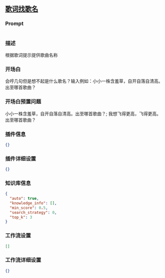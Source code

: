 
## [歌词找歌名](https://www.coze.cn/store/bot/7342518487996350498)
### Prompt
```md

```
### 描述
根据歌词提示提供歌曲名称
### 开场白
会哼几句但是想不起是什么歌名？输入例如：小小一株含羞草，自开自落自清高。出至哪首歌曲？
### 开场白预置问题
小小一株含羞草，自开自落自清高。出至哪首歌曲？;
我想飞得更高，飞得更高。出至哪首歌曲？
### 插件信息
```json
{}
```
### 插件详细设置
```json
{}
```
### 知识库信息
```json
{
  "auto": true,
  "knowledge_info": [],
  "min_score": 0.5,
  "search_strategy": 0,
  "top_k": 3
}
```
### 工作流设置
```json
[]
```
### 工作流详细设置
```json
{}
```
